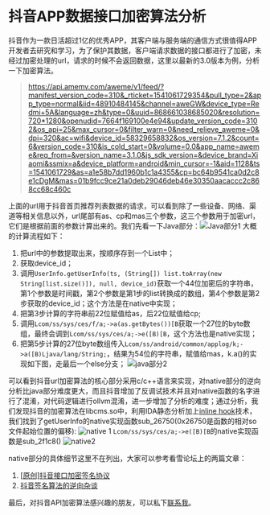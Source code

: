 # 抖音APP数据接口加密算法分析
﻿抖音作为一款日活超过1亿的优秀APP，其客户端与服务端的通信方式很值得APP开发者去研究和学习，为了保护其数据，客户端请求数据的接口都进行了加密，未经过加密处理的url，请求的时候不会返回数据，这里以最新的3.0版本为例，分析一下加密算法。  

>https://api.amemv.com/aweme/v1/feed/?manifest_version_code=310&_rticket=1541061729354&pull_type=2&app_type=normal&iid=48910484145&channel=aweGW&device_type=Redmi+5A&language=zh&type=0&uuid=868661038685020&resolution=720*1280&openudid=7664f169100e4e94&update_version_code=3102&os_api=25&max_cursor=0&filter_warn=0&need_relieve_aweme=0&dpi=320&ac=wifi&device_id=58329658832&os_version=7.1.2&count=6&version_code=310&is_cold_start=0&volume=0.0&app_name=aweme&req_from=&version_name=3.1.0&js_sdk_version=&device_brand=Xiaomi&ssmix=a&device_platform=android&min_cursor=-1&aid=1128&ts=1541061729&as=a1e58b7dd1960b1c1a4355&cp=bc64b9541ca0d2c8e1cDgM&mas=01b9fcc9ce21a0deb29046deb46e30350aacaccc2c868cc68c460c
>

上面的url用于抖音首页推荐列表数据的请求，可以看到除了一些设备、网络、渠道等相关信息以外，url尾部有as、cp和mas三个参数，这三个参数用于加密url，它们是根据前面的参数计算出来的。我们先看一下Java部分：![Java部分1](https://img-blog.csdnimg.cn/20181101170129884.png?x-oss-process=image/watermark,type_ZmFuZ3poZW5naGVpdGk,shadow_10,text_aHR0cHM6Ly9ibG9nLmNzZG4ubmV0L3dhbmdteGU=,size_16,color_FFFFFF,t_70)
大概的计算流程如下：

 1. 把url中的参数提取出来，按顺序存到一个List中；
 2. 获取device_id；
 3. 调用`UserInfo.getUserInfo(ts, (String[]) list.toArray(new String[list.size()]), null, device_id)`获取一个44位加密后的字符串， 第1个参数是时间戳，第2个参数是第1步的list转换成的数组，第4个参数是第2步获取的device_id；这个方法是在native中实现；
 4. 把第3步计算的字符串前22位赋值给as，后22位赋值给cp;
 5. 调用`Lcom/ss/sys/ces/f/a;->a(as.getBytes())[B`获取一个27位的byte数组，最终会调到`Lcom/ss/sys/ces/a;->e([B)[B`，这个方法也是native实现；
 6. 把第5步计算的27位byte数组传入`Lcom/ss/android/common/applog/k;->a([B)Ljava/lang/String;`，结果为54位的字符串，赋值给mas，k.a()的实现如下图，走最后一个else分支； 
 ![java部分2](https://img-blog.csdnimg.cn/20181101173341958.png?x-oss-process=image/watermark,type_ZmFuZ3poZW5naGVpdGk,shadow_10,text_aHR0cHM6Ly9ibG9nLmNzZG4ubmV0L3dhbmdteGU=,size_16,color_FFFFFF,t_70)  
   
可以看到抖音url加密算法的核心部分采用c/c++语言来实现，对native部分的逆向分析比java部分难度更大，而且抖音增加了反调试技术并且对native函数的名字进行了混淆，对代码逻辑进行ollvm混淆，进一步增加了分析的难度；通过分析，我们发现抖音的加密算法在libcms.so中，利用IDA静态分析加上[inline hook](https://github.com/ele7enxxh/Android-Inline-Hook)技术，我们找到了getUserInfo的native实现函数sub_26750(0x26750是函数的相对so文件起始位置的偏移):
![native 1](https://img-blog.csdnimg.cn/20181101180639160.png)
`Lcom/ss/sys/ces/a;->e([B)[B`的native实现函数是sub_2f1c8()
![native2](https://img-blog.csdnimg.cn/20181101182626410.png)

 native部分的具体细节这里不在列出，大家可以参考看雪论坛上的两篇文章：
 
 1. [\[原创\]抖音接口加密签名协议](https://bbs.pediy.com/thread-226931.htm)
 2. [抖音签名算法的逆向杂谈](https://zhuanlan.kanxue.com/article-5010.htm)
 
最后，对抖音API加密算法感兴趣的朋友，可以私下[联系我](http://47.105.95.219)。
